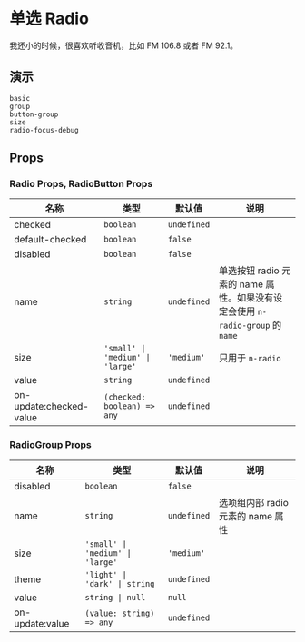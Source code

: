 # 单选 Radio
<!--single-column-->
我还小的时候，很喜欢听收音机，比如 FM 106.8 或者 FM 92.1。
## 演示
```demo
basic
group
button-group
size
radio-focus-debug
```

## Props
### Radio Props, RadioButton Props
|名称|类型|默认值|说明|
|-|-|-|-|
|checked|`boolean`|`undefined`||
|default-checked|`boolean`|`false`||
|disabled|`boolean`|`false`||
|name|`string`|`undefined`|单选按钮 radio 元素的 name 属性。如果没有设定会使用 `n-radio-group` 的 `name`|
|size|`'small' \| 'medium' \| 'large'`|`'medium'`|只用于 `n-radio`|
|value|`string`|`undefined`||
|on-update:checked-value|`(checked: boolean) => any`|`undefined`||

### RadioGroup Props
|名称|类型|默认值|说明|
|-|-|-|-|
|disabled|`boolean`|`false`||
|name|`string`|`undefined`|选项组内部 radio 元素的 name 属性|
|size|`'small' \| 'medium' \| 'large'`|`'medium'`||
|theme|`'light' \| 'dark' \| string`|`undefined`||
|value|`string \| null`|`null`||
|on-update:value|`(value: string) => any`|`undefined`||
